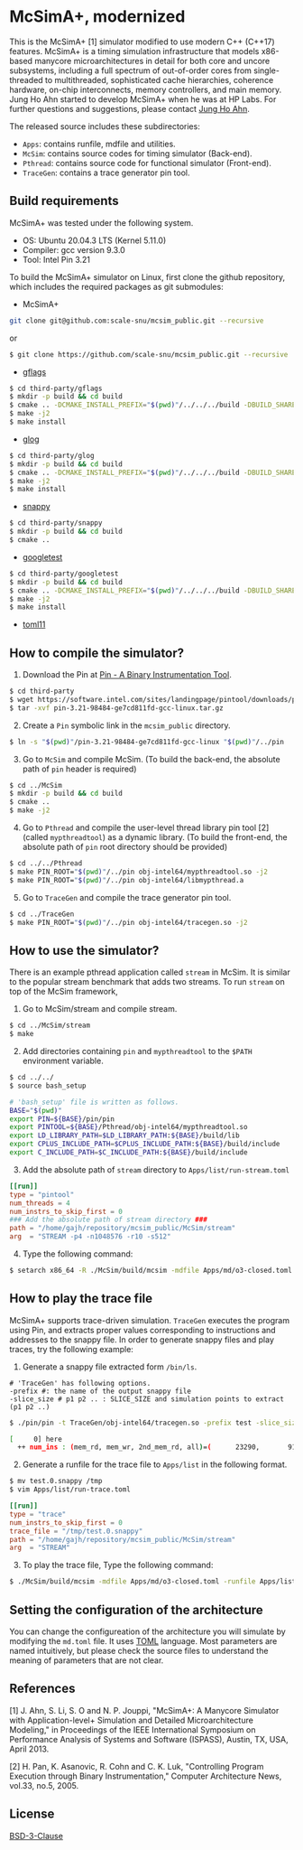 # McSimA+, modernized

This is the McSimA+ [1] simulator modified to use modern C++ (C++17) features.
McSimA+ is a timing simulation infrastructure that models x86-based manycore 
microarchitectures in detail for both core and uncore subsystems, including 
a full spectrum of out-of-order cores from single-threaded to multithreaded,
sophisticated cache hierarchies, coherence hardware, on-chip interconnects,
memory controllers, and main memory.  Jung Ho Ahn started to develop McSimA+ 
when he was at HP Labs.  For further questions and suggestions, please contact
[Jung Ho Ahn](mailto:geniajh@gmail.com).

The released source includes these subdirectories:

+ `Apps`: contains runfile, mdfile and utilities.
+ `McSim`: contains source codes for timing simulator (Back-end).
+ `Pthread`: contains source code for functional simulator (Front-end).
+ `TraceGen`: contains a trace generator pin tool.

## Build requirements

McSimA+ was tested under the following system.

+ OS: Ubuntu 20.04.3 LTS (Kernel 5.11.0)
+ Compiler: gcc version 9.3.0
+ Tool: Intel Pin 3.21

To build the McSimA+ simulator on Linux, first clone the github repository,
which includes the required packages as git submodules:

+ McSimA+
```bash
git clone git@github.com:scale-snu/mcsim_public.git --recursive
```
or
```bash
$ git clone https://github.com/scale-snu/mcsim_public.git --recursive
```

+ [gflags][gflags]
```bash
$ cd third-party/gflags
$ mkdir -p build && cd build
$ cmake .. -DCMAKE_INSTALL_PREFIX="$(pwd)"/../../../build -DBUILD_SHARED_LIBS=ON
$ make -j2
$ make install
```
[gflags]: https://gflags.github.io/gflags/

+ [glog][glog]
```bash
$ cd third-party/glog
$ mkdir -p build && cd build
$ cmake .. -DCMAKE_INSTALL_PREFIX="$(pwd)"/../../../build -DBUILD_SHARED_LIBS=ON -Dgflags_DIR="$(pwd)"/../../../build
$ make -j2
$ make install
```
[glog]: https://github.com/google/glog/

+ [snappy][snappy]
```bash
$ cd third-party/snappy
$ mkdir -p build && cd build
$ cmake ..
```
[snappy]: https://github.com/google/snappy/


+ [googletest][googletest]
```bash
$ cd third-party/googletest
$ mkdir -p build && cd build
$ cmake .. -DCMAKE_INSTALL_PREFIX="$(pwd)"/../../../build -DBUILD_SHARED_LIBS=ON
$ make -j2
$ make install
```
[googletest]: https://github.com/google/googletest.git

+ [toml11][toml11]

[toml11]: https://github.com/ToruNiina/toml11

## How to compile the simulator?

1. Download the Pin at [Pin - A Binary Instrumentation Tool](https://software.intel.com/en-us/articles/pin-a-binary-instrumentation-tool-downloads).
```bash
$ cd third-party
$ wget https://software.intel.com/sites/landingpage/pintool/downloads/pin-3.21-98484-ge7cd811fd-gcc-linux.tar.gz
$ tar -xvf pin-3.21-98484-ge7cd811fd-gcc-linux.tar.gz
```

2. Create a `Pin` symbolic link in the `mcsim_public` directory.
```bash
$ ln -s "$(pwd)"/pin-3.21-98484-ge7cd811fd-gcc-linux "$(pwd)"/../pin
```

3. Go to `McSim` and compile McSim. (To build the back-end, the 
  absolute path of `pin` header is required)
```bash
$ cd ../McSim
$ mkdir -p build && cd build
$ cmake ..
$ make -j2
```

4. Go to `Pthread` and compile the user-level thread library pin 
  tool [2] (called `mypthreadtool`) as a dynamic library. (To build the front-end, 
  the absolute path of `pin` root directory should be provided)
```bash
$ cd ../../Pthread
$ make PIN_ROOT="$(pwd)"/../pin obj-intel64/mypthreadtool.so -j2
$ make PIN_ROOT="$(pwd)"/../pin obj-intel64/libmypthread.a
```

5. Go to `TraceGen` and compile the trace generator pin tool.
```bash
$ cd ../TraceGen
$ make PIN_ROOT="$(pwd)"/../pin obj-intel64/tracegen.so -j2
```


## How to use the simulator?

There is an example pthread application called `stream` in McSim.  It
is similar to the popular stream benchmark that adds two streams.  To 
run `stream` on top of the McSim framework,

1. Go to McSim/stream and compile stream.
```bash
$ cd ../McSim/stream
$ make
```

2. Add directories containing `pin` and `mypthreadtool` to the
   `$PATH` environment variable.
```bash
$ cd ../../
$ source bash_setup
```

```bash
# 'bash_setup' file is written as follows.
BASE="$(pwd)"
export PIN=${BASE}/pin/pin
export PINTOOL=${BASE}/Pthread/obj-intel64/mypthreadtool.so
export LD_LIBRARY_PATH=$LD_LIBRARY_PATH:${BASE}/build/lib
export CPLUS_INCLUDE_PATH=$CPLUS_INCLUDE_PATH:${BASE}/build/include
export C_INCLUDE_PATH=$C_INCLUDE_PATH:${BASE}/build/include
```

3. Add the absolute path of `stream` directory to `Apps/list/run-stream.toml`
```toml
[[run]]
type = "pintool"
num_threads = 4
num_instrs_to_skip_first = 0
### Add the absolute path of stream directory ###
path = "/home/gajh/repository/mcsim_public/McSim/stream"
arg  = "STREAM -p4 -n1048576 -r10 -s512"
```

4. Type the following command:
```bash
$ setarch x86_64 -R ./McSim/build/mcsim -mdfile Apps/md/o3-closed.toml -runfile Apps/list/run-stream.toml -logtostderr=true
```


## How to play the trace file

McSimA+ supports trace-driven simulation. `TraceGen` executes the
program using Pin, and extracts proper values corresponding to
instructions and addresses to the snappy file. In order to generate
snappy files and play traces, try the following example:

1. Generate a snappy file extracted form `/bin/ls`.
```
# 'TraceGen' has following options.
-prefix #: the name of the output snappy file
-slice_size # p1 p2 .. : SLICE_SIZE and simulation points to extract (p1 p2 ..)
```

```bash
$ ./pin/pin -t TraceGen/obj-intel64/tracegen.so -prefix test -slice_size 100000 0 -- /bin/ls /

[     0] here
  ++ num_ins : (mem_rd, mem_wr, 2nd_mem_rd, all)=(      23290,       9140,        0,     100000)
```

2. Generate a runfile for the trace file to `Apps/list` in the following format.
```bash
$ mv test.0.snappy /tmp
$ vim Apps/list/run-trace.toml
```

```toml
[[run]]
type = "trace"
num_instrs_to_skip_first = 0
trace_file = "/tmp/test.0.snappy"
path = "/home/gajh/repository/mcsim_public/McSim/stream"
arg  = "STREAM"
```

3. To play the trace file, Type the following command:
```bash
$ ./McSim/build/mcsim -mdfile Apps/md/o3-closed.toml -runfile Apps/list/run-trace.toml
```


## Setting the configuration of the architecture

You can change the configureation of the architecture you will 
simulate by modifying the `md.toml` file.  It uses [TOML](https://toml.io/en/) language.
Most parameters are named intuitively, but please check the source files to understand
the meaning of parameters that are not clear.


## References

[1] J. Ahn, S. Li, S. O and N. P. Jouppi, "McSimA+: A Manycore Simulator
    with Application-level+ Simulation and Detailed Microarchitecture
    Modeling," in Proceedings of the IEEE International Symposium on
    Performance Analysis of Systems and Software (ISPASS), Austin, TX,
    USA, April 2013.

[2] H. Pan, K. Asanovic, R. Cohn and C. K. Luk, "Controlling Program
    Execution through Binary Instrumentation," Computer Architecture
    News, vol.33, no.5, 2005.

## License

[BSD-3-Clause](LICENSE)

